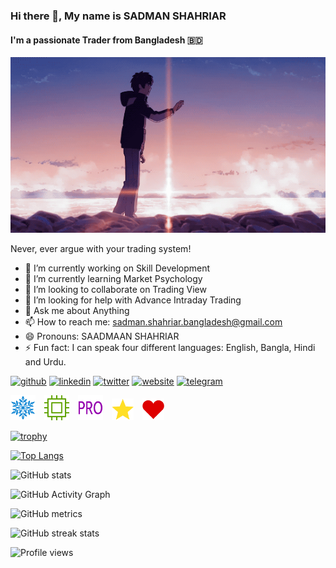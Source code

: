 ### Hi there 👋, My name is SADMAN SHAHRIAR
#### I'm a passionate Trader from Bangladesh 🇧🇩
![I'm a passionate Trader from Bangladesh 🇧🇩](https://github.com/sadman-shahriar/sadman-shahriar/blob/main/26206.gif)

Never, ever argue with your trading system!

- 🔭 I’m currently working on Skill Development 
- 🌱 I’m currently learning Market Psychology 
- 👯 I’m looking to collaborate on Trading View 
- 🤔 I’m looking for help with Advance Intraday Trading 
- 💬 Ask me about Anything 
- 📫 How to reach me: sadman.shahriar.bangladesh@gmail.com 
- 😄 Pronouns: SAADMAAN SHAHRIAR 
- ⚡ Fun fact:  I can speak four different languages: English, Bangla, Hindi and Urdu. 


[<img src='https://cdn.jsdelivr.net/npm/simple-icons@3.0.1/icons/github.svg' alt='github' height='40'>](https://github.com/sadman-shahriar)  [<img src='https://cdn.jsdelivr.net/npm/simple-icons@3.0.1/icons/linkedin.svg' alt='linkedin' height='40'>](https://www.linkedin.com/in/sadman-shahriar-13887523a/)  [<img src='https://cdn.jsdelivr.net/npm/simple-icons@3.0.1/icons/twitter.svg' alt='twitter' height='40'>](https://twitter.com/myself_shahriar)  [<img src='https://cdn.jsdelivr.net/npm/simple-icons@3.0.1/icons/icloud.svg' alt='website' height='40'>](https://sadman-shahriar.github.io/portfolio)  [<img src='https://cdn.jsdelivr.net/npm/simple-icons@3.0.1/icons/telegram.svg' alt='telegram' height='40'>](https://t.me/s_shahriar)  

<a href='https://archiveprogram.github.com/'><img src='https://raw.githubusercontent.com/acervenky/animated-github-badges/master/assets/acbadge.gif' width='40' height='40'></a> <a href='https://docs.github.com/en/developers'><img src='https://raw.githubusercontent.com/acervenky/animated-github-badges/master/assets/devbadge.gif' width='40' height='40'></a> <a href='https://github.com/pricing'><img src='https://raw.githubusercontent.com/acervenky/animated-github-badges/master/assets/pro.gif' width='40' height='40'></a> <a href='https://stars.github.com/'><img src='https://raw.githubusercontent.com/acervenky/animated-github-badges/master/assets/starbadge.gif' width='35' height='35'></a> <a href='https://docs.github.com/en/github/supporting-the-open-source-community-with-github-sponsors'><img src='https://raw.githubusercontent.com/acervenky/animated-github-badges/master/assets/sponsorbadge.gif' width='35' height='35'></a> 

[![trophy](https://github-profile-trophy.vercel.app/?username=sadman-shahriar)](https://github.com/ryo-ma/github-profile-trophy)

[![Top Langs](https://github-readme-stats.vercel.app/api/top-langs/?username=sadman-shahriar)](https://github.com/anuraghazra/github-readme-stats)

![GitHub stats](https://github-readme-stats.vercel.app/api?username=sadman-shahriar&show_icons=true&count_private=true)  

![GitHub Activity Graph](https://activity-graph.herokuapp.com/graph?username=sadman-shahriar)  

![GitHub metrics](https://metrics.lecoq.io/sadman-shahriar)  

![GitHub streak stats](https://github-readme-streak-stats.herokuapp.com/?user=sadman-shahriar)  

![Profile views](https://gpvc.arturio.dev/sadman-shahriar)  
